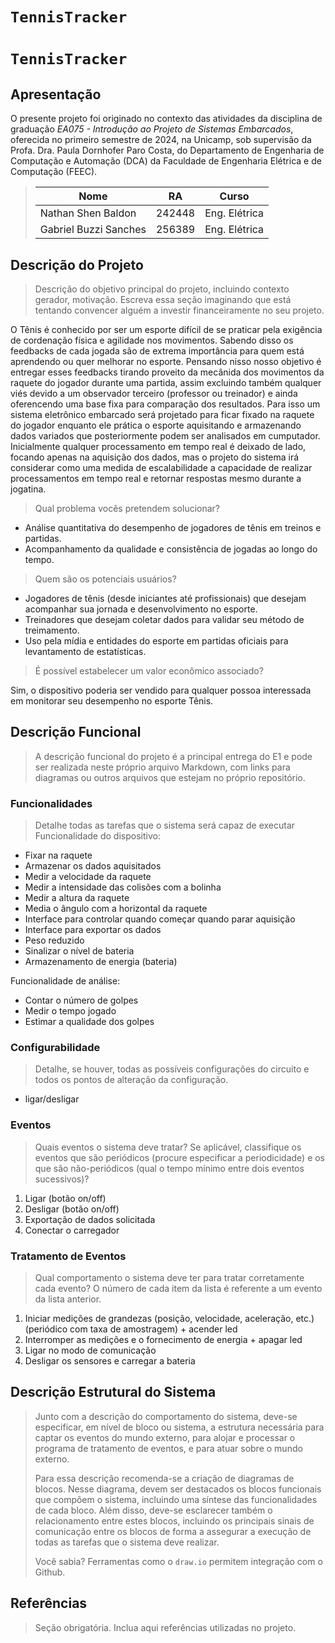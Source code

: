 # `TennisTracker`
# `TennisTracker`

## Apresentação

O presente projeto foi originado no contexto das atividades da disciplina de graduação *EA075 - Introdução ao Projeto de Sistemas Embarcados*, 
oferecida no primeiro semestre de 2024, na Unicamp, sob supervisão da Profa. Dra. Paula Dornhofer Paro Costa, do Departamento de Engenharia de Computação e Automação (DCA) da Faculdade de Engenharia Elétrica e de Computação (FEEC).


> |Nome  | RA | Curso|
> |--|--|--|
> | Nathan Shen Baldon  | 242448 | Eng. Elétrica|
> | Gabriel Buzzi Sanches  | 256389  | Eng. Elétrica|


## Descrição do Projeto
> Descrição do objetivo principal do projeto, incluindo contexto gerador, motivação.
> Escreva essa seção imaginando que está tentando convencer alguém a investir financeiramente no seu projeto.

O Tênis é conhecido por ser um esporte difícil de se praticar pela exigência de cordenação física e agilidade nos movimentos. Sabendo disso os feedbacks de cada jogada são de extrema importância para quem está aprendendo ou quer melhorar no esporte. Pensando nisso nosso objetivo é entregar esses feedbacks tirando proveito da mecânida dos movimentos da raquete do jogador durante uma partida, assim excluindo também qualquer viés devido a um observador terceiro (professor ou treinador) e ainda oferencendo uma base fixa para comparação dos resultados. Para isso um sistema eletrônico embarcado será projetado para ficar fixado na raquete do jogador enquanto ele prática o esporte aquisitando e armazenando dados variados que posteriormente podem ser analisados em cumputador. Inicialmente qualquer processamento em tempo real é deixado de lado, focando apenas na aquisição dos dados, mas o projeto do sistema irá considerar como uma medida de escalabilidade a capacidade de realizar processamentos em tempo real e retornar respostas mesmo durante a jogatina.  

> Qual problema vocês pretendem solucionar?
- Análise quantitativa do desempenho de jogadores de tênis em treinos e partidas.
- Acompanhamento da qualidade e consistência de jogadas ao longo do tempo.
  
> Quem são os potenciais usuários?
- Jogadores de tênis (desde iniciantes até profissionais) que desejam acompanhar sua jornada e desenvolvimento no esporte.
- Treinadores que desejam coletar dados para validar seu método de treimamento.
- Uso pela mídia e entidades do esporte em partidas oficiais para levantamento de estatísticas.
  
> É possível estabelecer um valor econômico associado?  

Sim, o dispositivo poderia ser vendido para qualquer possoa interessada em monitorar seu desempenho no esporte Tênis.

## Descrição Funcional
> A descrição funcional do projeto é a principal entrega do E1 e pode ser realizada neste próprio arquivo Markdown,
> com links para diagramas ou outros arquivos que estejam no próprio repositório.

### Funcionalidades
> Detalhe todas as tarefas que o sistema será capaz de executar  
Funcionalidade do dispositivo:
- Fixar na raquete
- Armazenar os dados aquisitados
- Medir a velocidade da raquete
- Medir a intensidade das colisões com a bolinha
- Medir a altura da raquete
- Media o ângulo com a horizontal da raquete
- Interface para controlar quando começar quando parar aquisição
- Interface para exportar os dados
- Peso reduzido
- Sinalizar o nível de bateria
- Armazenamento de energia (bateria)

Funcionalidade de análise:
- Contar o número de golpes
- Medir o tempo jogado
- Estimar a qualidade dos golpes

### Configurabilidade
> Detalhe, se houver, todas as possíveis configurações do circuito e todos os pontos de alteração da configuração.
- ligar/desligar

### Eventos
> Quais eventos o sistema deve tratar?
> Se aplicável, classifique os eventos que são periódicos (procure especificar a periodicidade) e os que são não-periódicos
> (qual o tempo mínimo entre dois eventos sucessivos)?
1. Ligar (botão on/off)
2. Desligar (botão on/off)
3. Exportação de dados solicitada
4. Conectar o carregador

### Tratamento de Eventos
> Qual comportamento o sistema deve ter para tratar corretamente cada evento?
O número de cada item da lista é referente a um evento da lista anterior.
1. Iniciar medições de grandezas (posição, velocidade, aceleração, etc.) (periódico com taxa de amostragem) + acender led
2. Interromper as medições e o fornecimento de energia + apagar led
3. Ligar no modo de comunicação
4. Desligar os sensores e carregar a bateria

## Descrição Estrutural do Sistema
> Junto com a descrição do comportamento do sistema, deve-se especificar, em nível de bloco ou sistema, a estrutura necessária 
> para captar os eventos do mundo externo, para alojar e processar o programa de tratamento de eventos, e para atuar sobre o mundo externo.
>
> Para essa descrição recomenda-se a criação de diagramas de blocos.
> Nesse diagrama, devem ser destacados os blocos funcionais que compõem o sistema, incluindo uma síntese das funcionalidades de cada bloco.
> Além disso, deve-se esclarecer também o relacionamento entre estes blocos, incluindo os principais sinais de comunicação entre
> os blocos de forma a assegurar a execução de todas as tarefas que o sistema deve realizar.
> 
> Você sabia? Ferramentas como o `draw.io` permitem integração com o Github.
> 

## Referências
> Seção obrigatória. Inclua aqui referências utilizadas no projeto.
